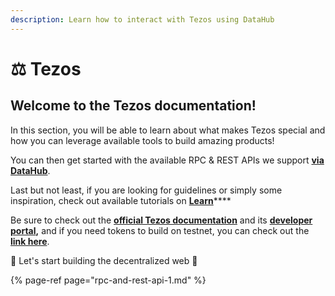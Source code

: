 ```yaml
---
description: Learn how to interact with Tezos using DataHub
---
```


# ⚖ Tezos

## Welcome to the Tezos documentation!

In this section, you will be able to learn about what makes Tezos special and how you can leverage available tools to build amazing products!

You can then get started with the available RPC & REST APIs we support [**via DataHub**](https://datahub.figment.io/sign_up?service=tezos).

Last but not least, if you are looking for guidelines or simply some inspiration, check out available tutorials on [**Learn**](https://learn.figment.io/protocols/tezos)\*\*\*\*

Be sure to check out the [**official Tezos documentation**](https://tezos.gitlab.io/) and its [**developer portal**](https://developers.tezos.com/)**,** and if you need tokens to build on testnet, you can check out the [**link here**](https://faucet.tzalpha.net/).

🚀 Let's start building the decentralized web 🚀

{% page-ref page="rpc-and-rest-api-1.md" %}

